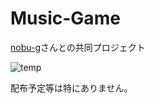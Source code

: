 # Music-Game

[nobu-g](https://github.com/nobu-g)さんとの共同プロジェクト

![temp](https://raw.github.com/wiki/chomin/Music-Game/images/play2.gif)

配布予定等は特にありません。
